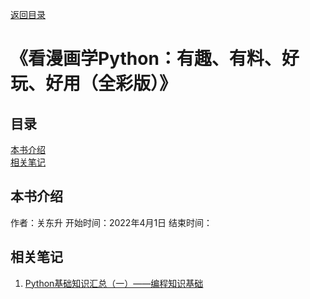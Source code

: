 [返回目录](ch0.md)

# 《看漫画学Python：有趣、有料、好玩、好用（全彩版）》

## 目录

[本书介绍](#本书介绍)  
[相关笔记](#相关笔记)  

## 本书介绍

作者：关东升
开始时间：2022年4月1日
结束时间：

## 相关笔记

1. [Python基础知识汇总（一）——编程知识基础](../../booknote/python/ch1.md)